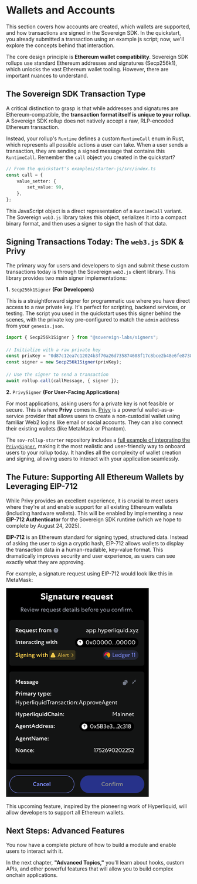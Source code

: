 # Wallets and Accounts

This section covers how accounts are created, which wallets are supported, and how transactions are signed in the Sovereign SDK. In the quickstart, you already submitted a transaction using an example js script; now, we'll explore the concepts behind that interaction.

The core design principle is **Ethereum wallet compatibility**. Sovereign SDK rollups use standard Ethereum addresses and signatures (Secp256k1), which unlocks the vast Ethereum wallet tooling. However, there are important nuances to understand.

## The Sovereign SDK Transaction Type

A critical distinction to grasp is that while addresses and signatures are Ethereum-compatible, the **transaction format itself is unique to your rollup**. A Sovereign SDK rollup does not natively accept a raw, RLP-encoded Ethereum transaction.

Instead, your rollup's `Runtime` defines a custom `RuntimeCall` enum in Rust, which represents all possible actions a user can take. When a user sends a transaction, they are sending a signed message that contains this `RuntimeCall`. Remember the `call` object you created in the quickstart?

```ts
// From the quickstart's examples/starter-js/src/index.ts
const call = {
    value_setter: {
        set_value: 99,
    },
};
```

This JavaScript object is a direct representation of a `RuntimeCall` variant. The Sovereign `web3.js` library takes this object, serializes it into a compact binary format, and then uses a signer to sign the hash of that data.

## Signing Transactions Today: The `web3.js` SDK & Privy

The primary way for users and developers to sign and submit these custom transactions today is through the Sovereign `web3.js` client library. This library provides two main signer implementations:

**1.** `Secp256k1Signer` **(For Developers)**

This is a straightforward signer for programmatic use where you have direct access to a raw private key. It's perfect for scripting, backend services, or testing. The script you used in the quickstart uses this signer behind the scenes, with the private key pre-configured to match the `admin` address from your `genesis.json`.

```ts
import { Secp256k1Signer } from "@sovereign-labs/signers";

// Initialize with a raw private key
const privKey = "0d87c12ea7c12024b3f70a26d735874608f17c8bce2b48e6fe87389310191264";
const signer = new Secp256k1Signer(privKey);

// Use the signer to send a transaction
await rollup.call(callMessage, { signer });
```

**2.** `PrivySigner` **(For User-Facing Applications)**

For most applications, asking users for a private key is not feasible or secure. This is where **Privy** comes in. [Privy](https://www.privy.io/) is a powerful wallet-as-a-service provider that allows users to create a non-custodial wallet using familiar Web2 logins like email or social accounts. They can also connect their existing wallets (like MetaMask or Phantom).

The `sov-rollup-starter` repository includes a [full example of integrating the `PrivySigner`](fix-link), making it the most realistic and user-friendly way to onboard users to your rollup today. It handles all the complexity of wallet creation and signing, allowing users to interact with your application seamlessly.

## The Future: Supporting All Ethereum Wallets by Leveraging EIP-712

While Privy provides an excellent experience, it is crucial to meet users where they're at and enable support for all existing Ethereum wallets (including hardware wallets). This will be enabled by implementing a new **EIP-712 Authenticator** for the Sovereign SDK runtime (which we hope to complete by August 24, 2025).

**EIP-712** is an Ethereum standard for signing typed, structured data. Instead of asking the user to sign a cryptic hash, EIP-712 allows wallets to display the transaction data in a human-readable, key-value format. This dramatically improves security and user experience, as users can see exactly what they are approving.

For example, a signature request using EIP-712 would look like this in MetaMask:

![A message signing request from Hyperliquid](/assets/message-signing.png)

This upcoming feature, inspired by the pioneering work of Hyperliquid, will allow developers to support all Ethereum wallets. 

## Next Steps: Advanced Features

You now have a complete picture of how to build a module and enable users to interact with it. 

In the next chapter, **"Advanced Topics,"** you'll learn about hooks, custom APIs, and other powerful features that will allow you to build complex onchain applications.